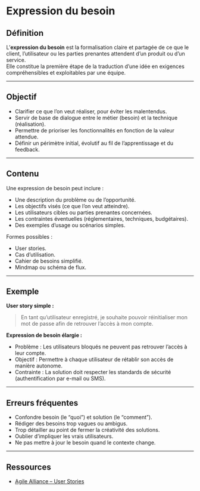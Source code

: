 # Expression du besoin

## Définition
L’**expression du besoin** est la formalisation claire et partagée de ce que le client, l’utilisateur ou les parties prenantes attendent d’un produit ou d’un service.  
Elle constitue la première étape de la traduction d’une idée en exigences compréhensibles et exploitables par une équipe.  

---

## Objectif
- Clarifier ce que l’on veut réaliser, pour éviter les malentendus.  
- Servir de base de dialogue entre le métier (besoin) et la technique (réalisation).  
- Permettre de prioriser les fonctionnalités en fonction de la valeur attendue.  
- Définir un périmètre initial, évolutif au fil de l’apprentissage et du feedback.  

---

## Contenu
Une expression de besoin peut inclure :
- Une description du problème ou de l’opportunité.  
- Les objectifs visés (ce que l’on veut atteindre).  
- Les utilisateurs cibles ou parties prenantes concernées.  
- Les contraintes éventuelles (réglementaires, techniques, budgétaires).  
- Des exemples d’usage ou scénarios simples.  

Formes possibles :
- User stories.  
- Cas d’utilisation.  
- Cahier de besoins simplifié.  
- Mindmap ou schéma de flux.  

---

## Exemple
**User story simple :**  
> En tant qu’utilisateur enregistré, je souhaite pouvoir réinitialiser mon mot de passe afin de retrouver l’accès à mon compte.  

**Expression de besoin élargie :**  
- Problème : Les utilisateurs bloqués ne peuvent pas retrouver l’accès à leur compte.  
- Objectif : Permettre à chaque utilisateur de rétablir son accès de manière autonome.  
- Contrainte : La solution doit respecter les standards de sécurité (authentification par e-mail ou SMS).  

---

## Erreurs fréquentes
- Confondre besoin (le “quoi”) et solution (le “comment”).  
- Rédiger des besoins trop vagues ou ambigus.  
- Trop détailler au point de fermer la créativité des solutions.  
- Oublier d’impliquer les vrais utilisateurs.  
- Ne pas mettre à jour le besoin quand le contexte change.  

---

## Ressources
- [Agile Alliance – User Stories](https)

